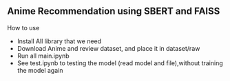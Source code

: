 ## Anime Recommendation using SBERT and FAISS

How to use

- Install All library that we need
- Download Anime and review dataset, and place it in dataset/raw
- Run all main.ipynb
- See test.ipynb to testing the model (read model and file),without training the model again
